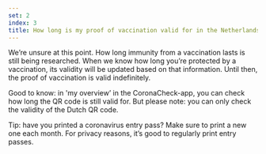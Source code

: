 ```yaml
---
set: 2
index: 3
title: How long is my proof of vaccination valid for in the Netherlands?
---
```



We’re unsure at this point. How long immunity from a vaccination lasts is still being researched. When we know how long you’re protected by a vaccination, its validity will be updated based on that information. Until then, the proof of vaccination is valid indefinitely.
 
Good to know: in 'my overview’ in the CoronaCheck-app, you can check how long the QR code is still valid for. But please note: you can only check the validity of the Dutch QR code.

Tip: have you printed a coronavirus entry pass? Make sure to print a new one each month. For privacy reasons, it’s good to regularly print entry passes.
